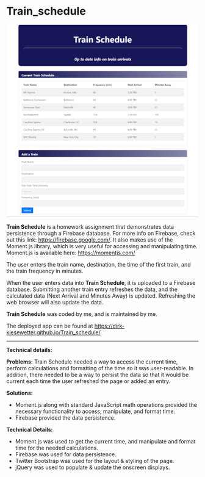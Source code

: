# Train_schedule

![Train Schedule](./assets/images/trainschedule.png)

**Train Schedule** is a homework assignment that demonstrates data persistence through a Firebase database. For more info on Firebase, check out this link: https://firebase.google.com/. It also makes use of the Moment.js library, which is very useful for accessing and manipulating time. Moment.js is available here: https://momentjs.com/

The user enters the train name, destination, the time of the first train, and the train frequency in minutes.

When the user enters data into **Train Schedule**, it is uploaded to a Firebase database. Submitting another train entry refreshes the data, and the calculated data (Next Arrival and Minutes Away) is updated. Refreshing the web browser will also update the data.

**Train Schedule** was coded by me, and is maintained by me.

The deployed app can be found at https://dirk-kiesewetter.github.io/Train_schedule/

---

**Technical details:**

**Problems:**
Train Schedule needed a way to access the current time, perform calculations and formatting of the time so it was user-readable. In addition, there needed to be a way to persist the data so that it would be current each time the user refreshed the page or added an entry.

**Solutions:**

- Moment.js along with standard JavaScript math operations provided the necessary functionality to access, manipulate, and format time.
- Firebase provided the data persistence.

**Technical Details:**

- Moment.js was used to get the current time, and manipulate and format time for the needed calculations.
- Firebase was used for data persistence.
- Twitter Bootstrap was used for the layout & styling of the page.
- jQuery was used to populate & update the onscreen displays.
